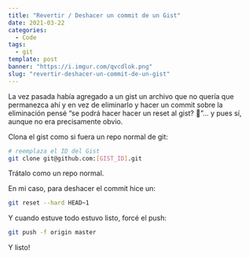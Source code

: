 ```yaml
---
title: "Revertir / Deshacer un commit de un Gist"
date: 2021-03-22
categories:
  - Code
tags:
  - git
template: post
banner: "https://i.imgur.com/qvcdlok.png"
slug: "revertir-deshacer-un-commit-de-un-gist"
---
```


La vez pasada había agregado a un gist un archivo que no quería que permanezca ahí y en vez de eliminarlo y hacer un commit sobre la eliminación pensé “se podrá hacer hacer un reset al gist? 🤔”… y pues sí, aunque no era precisamente obvio.

Clona el gist como si fuera un repo normal de git:

```bash
# reemplaza el ID del Gist
git clone git@github.com:[GIST_ID].git
```

Trátalo como un repo normal. 

En mi caso, para deshacer el commit hice un:

```bash
git reset --hard HEAD~1
```

Y cuando estuve todo estuvo listo, forcé el push:

```bash
git push -f origin master
```

Y listo!
